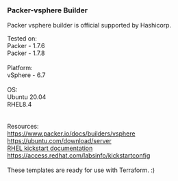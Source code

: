 ### Packer-vsphere Builder

Packer vsphere builder is official supported by Hashicorp. 

Tested on: <br>
Packer - 1.7.6 <br>
Packer - 1.7.8 <br>
<br>
Platform:<br>
vSphere - 6.7 <br>
<br>
OS: <br>
Ubuntu 20.04 <br>
RHEL8.4 <br>
<br>
<br>
Resources: <br>
https://www.packer.io/docs/builders/vsphere <br>
https://ubuntu.com/download/server <br>
<a href="https://access.redhat.com/documentation/en-us/red_hat_enterprise_linux/8/html/performing_an_advanced_rhel_installation/creating-kickstart-files_installing-rhel-as-an-experienced-user">RHEL kickstart documentation</a> <br>
https://access.redhat.com/labsinfo/kickstartconfig <br>
<br>
These templates are ready for use with Terraform. :)
